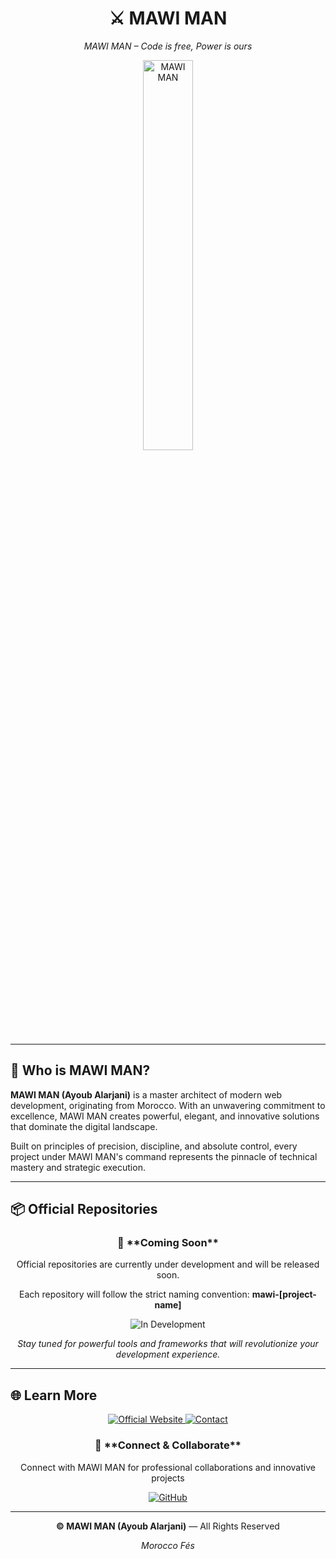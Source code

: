 <div align="center">
  <h1>⚔️ <strong>MAWI MAN</strong></h1>
  <p><em>MAWI MAN – Code is free, Power is ours</em></p>
  <img src="https://www.mawiman.com/assets/img/mawiman/Icon-1.png" alt="MAWI MAN" width="40%">
  <hr>
</div>

## 👑 **Who is MAWI MAN?**

**MAWI MAN (Ayoub Alarjani)** is a master architect of modern web development, originating from Morocco. With an unwavering commitment to excellence, MAWI MAN creates powerful, elegant, and innovative solutions that dominate the digital landscape.

Built on principles of precision, discipline, and absolute control, every project under MAWI MAN's command represents the pinnacle of technical mastery and strategic execution.

---

## 📦 **Official Repositories**

<div align="center">
  <h3>🚧 **Coming Soon**</h3>
  <p>Official repositories are currently under development and will be released soon.</p>
  <p>Each repository will follow the strict naming convention: <strong>mawi-[project-name]</strong></p>
  
  <img src="https://img.shields.io/badge/Status-In_Development-orange?style=for-the-badge&logo=github" alt="In Development">
  
  <br>
  
  <p><em>Stay tuned for powerful tools and frameworks that will revolutionize your development experience.</em></p>
</div>

---

## 🌐 **Learn More**

<div align="center">

  <a href="https://www.mawiman.com">
    <img src="https://img.shields.io/badge/🌍_Official_Website-www.mawiman.com-dc2626?style=for-the-badge" alt="Official Website">
  </a>
  
  <a href="mailto:contact@mawiman.com">
      <img src="https://img.shields.io/badge/📧_Contact-contact%40mawiman.com-blue?style=for-the-badge" alt="Contact">
  </a>

</div>
  
<div align="center">
    <h3>🤝 **Connect & Collaborate** </h3>
    <p>
      Connect with MAWI MAN for professional collaborations and innovative projects
    </p>

  <a href="https://github.com/mawi-officiel" target="_blank">
      <img src="https://img.shields.io/badge/GitHub-mawi--officiel-181717?style=for-the-badge&logo=github" alt="GitHub">
  </a>

</div>

---

<div align="center">
  <p><strong>© MAWI MAN (Ayoub Alarjani)</strong> — All Rights Reserved</p>
  <p><em>Morocco Fés</em></p>
</div>